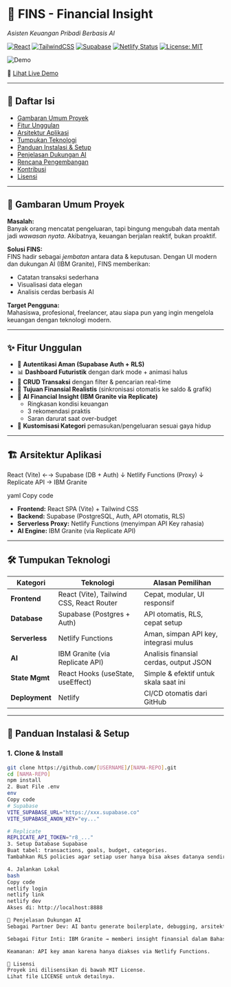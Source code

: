 # 💸 FINS - Financial Insight
*Asisten Keuangan Pribadi Berbasis AI*

[![React](https://img.shields.io/badge/React-18-61dafb?style=for-the-badge&logo=react&logoColor=white)](https://react.dev/)
[![TailwindCSS](https://img.shields.io/badge/TailwindCSS-3-38bdf8?style=for-the-badge&logo=tailwindcss&logoColor=white)](https://tailwindcss.com/)
[![Supabase](https://img.shields.io/badge/Supabase-Postgres-3fcf8e?style=for-the-badge&logo=supabase&logoColor=white)](https://supabase.com/)
[![Netlify Status](https://api.netlify.com/api/v1/badges/YOUR-NETLIFY-ID/deploy-status)](https://app.netlify.com/sites/YOUR-SITE-NAME/deploys)
[![License: MIT](https://img.shields.io/badge/License-MIT-green?style=for-the-badge)](LICENSE)

![Demo](URL_SCREENSHOT_ATAU_GIF)

🚀 [Lihat Live Demo](https://YOUR-SITE-NAME.netlify.app/)

---

## 📖 Daftar Isi
- [Gambaran Umum Proyek](#-gambaran-umum-proyek)
- [Fitur Unggulan](#-fitur-unggulan)
- [Arsitektur Aplikasi](#-arsitektur-aplikasi)
- [Tumpukan Teknologi](#-tumpukan-teknologi)
- [Panduan Instalasi & Setup](#-panduan-instalasi--setup)
- [Penjelasan Dukungan AI](#-penjelasan-dukungan-ai)
- [Rencana Pengembangan](#-rencana-pengembangan)
- [Kontribusi](#-kontribusi)
- [Lisensi](#-lisensi)

---

## 🎯 Gambaran Umum Proyek

**Masalah:**  
Banyak orang mencatat pengeluaran, tapi bingung mengubah data mentah jadi *wawasan nyata*. Akibatnya, keuangan berjalan reaktif, bukan proaktif.

**Solusi FINS:**  
FINS hadir sebagai *jembatan* antara data & keputusan. Dengan UI modern dan dukungan AI (IBM Granite), FINS memberikan:
- Catatan transaksi sederhana  
- Visualisasi data elegan  
- Analisis cerdas berbasis AI  

**Target Pengguna:**  
Mahasiswa, profesional, freelancer, atau siapa pun yang ingin mengelola keuangan dengan teknologi modern.

---

## ✨ Fitur Unggulan
- 🔐 **Autentikasi Aman (Supabase Auth + RLS)**  
- 📊 **Dashboard Futuristik** dengan dark mode + animasi halus  
- 💸 **CRUD Transaksi** dengan filter & pencarian real-time  
- 🎯 **Tujuan Finansial Realistis** (sinkronisasi otomatis ke saldo & grafik)  
- 🧠 **AI Financial Insight (IBM Granite via Replicate)**  
  - Ringkasan kondisi keuangan  
  - 3 rekomendasi praktis  
  - Saran darurat saat over-budget  
- 🔧 **Kustomisasi Kategori** pemasukan/pengeluaran sesuai gaya hidup

---

## 🏗️ Arsitektur Aplikasi
React (Vite) ←→ Supabase (DB + Auth)
↓
Netlify Functions (Proxy)
↓
Replicate API → IBM Granite

yaml
Copy code

- **Frontend:** React SPA (Vite) + Tailwind CSS  
- **Backend:** Supabase (PostgreSQL, Auth, API otomatis, RLS)  
- **Serverless Proxy:** Netlify Functions (menyimpan API Key rahasia)  
- **AI Engine:** IBM Granite (via Replicate API)

---

## 🛠️ Tumpukan Teknologi

| Kategori         | Teknologi                            | Alasan Pemilihan |
|------------------|--------------------------------------|------------------|
| **Frontend**     | React (Vite), Tailwind CSS, React Router | Cepat, modular, UI responsif |
| **Database**     | Supabase (Postgres + Auth)           | API otomatis, RLS, cepat setup |
| **Serverless**   | Netlify Functions                    | Aman, simpan API key, integrasi mulus |
| **AI**           | IBM Granite (via Replicate API)      | Analisis finansial cerdas, output JSON |
| **State Mgmt**   | React Hooks (useState, useEffect)    | Simple & efektif untuk skala saat ini |
| **Deployment**   | Netlify                              | CI/CD otomatis dari GitHub |

---

## 🚀 Panduan Instalasi & Setup

### 1. Clone & Install
```bash
git clone https://github.com/[USERNAME]/[NAMA-REPO].git
cd [NAMA-REPO]
npm install
2. Buat File .env
env
Copy code
# Supabase
VITE_SUPABASE_URL="https://xxx.supabase.co"
VITE_SUPABASE_ANON_KEY="ey..."

# Replicate
REPLICATE_API_TOKEN="r8_..."
3. Setup Database Supabase
Buat tabel: transactions, goals, budget, categories.
Tambahkan RLS policies agar setiap user hanya bisa akses datanya sendiri.

4. Jalankan Lokal
bash
Copy code
netlify login
netlify link
netlify dev
Akses di: http://localhost:8888

🤖 Penjelasan Dukungan AI
Sebagai Partner Dev: AI bantu generate boilerplate, debugging, arsitektur.

Sebagai Fitur Inti: IBM Granite → memberi insight finansial dalam Bahasa Indonesia, ringkas & actionable.

Keamanan: API key aman karena hanya diakses via Netlify Functions.

📜 Lisensi
Proyek ini dilisensikan di bawah MIT License.
Lihat file LICENSE untuk detailnya.

